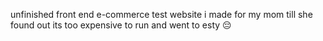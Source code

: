 unfinished front end e-commerce test website i made for my mom till she found out its too expensive to run and went to esty 😔
